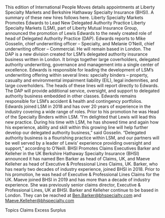This edition of International People Moves details appointments at Liberty Specialty Markets and Berkshire Hathaway Specialty Insurance (BHSI).
A summary of these new hires follows here.
Liberty Specialty Markets Promotes Edwards to Lead New Delegated Authority Practice
Liberty Specialty Markets (LSM), part of Liberty Mutual Insurance Group, announced the promotion of Lewis Edwards to the newly created role of head of Delegated Authority Practice (DAP).
Edwards reports to Mike Gosselin, chief underwriting officer – Specialty, and Melanie O’Neill, chief underwriting officer – Commercial. He will remain based in London.
The DAP is a new division created for LSM’s delegated authority insurance business written in London. It brings together large coverholders, delegated authority underwriting, governance and management into a single center of excellence.
Edwards is responsible for leading the development of LSM’s underwriting offering within several lines: specialty binders – property, casualty and environmental impairment liability (EIL), legal indemnities, and large coverholders. The heads of these lines will report directly to Edwards. The DAP will provide additional service, oversight, and support to delegated authority business embedded in other classes. Edwards remains responsible for LSM’s accident & health and contingency portfolios.
Edwards joined LSM in 2018 and has over 20 years of experience in the industry covering a wide range of roles.  Prior to his promotion he was Head of the Specialty Binders within LSM.
“I’m delighted that Lewis will lead this new practice. During his time with LSM, he has showed time and again how his experience, ability and skill within this growing line will help further develop our delegated authority business,” said Gosselin.
“Delegated authority business is a flourishing practice within LSM, and our partners will be well served by a leader of Lewis’ experience providing oversight and support,” according to O’Neill.
BHSI Promotes Claims Executives Barker and Kelleher in the UK
Berkshire Hathaway Specialty Insurance (BHSI) announced it has named Ben Barker as head of Claims, UK, and Maeve Kelleher as head of Executive & Professional Lines Claims, UK.
Barker, who has nearly two decades of industry experience, joined BHSI in 2018. Prior to his promotion, he was head of Executive & Professional Lines Claims for the UK. Maeve joined BHSI in 2019 and has more than a decade of industry experience. She was previously senior claims director, Executive & Professional Lines, UK at BHSI.
Barker and Kelleher continue to be based in London.
They can be reached at Ben.Barker@bhspecialty.com and Maeve.Kelleher@bhspecialty.com

Topics
Claims
Excess Surplus
